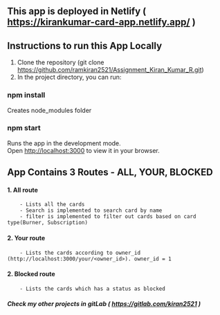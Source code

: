 ## This app is deployed in Netlify ( https://kirankumar-card-app.netlify.app/ )

## Instructions to run this App Locally

1. Clone the repository (git clone https://github.com/ramkiran2521/Assignment_Kiran_Kumar_R.git)
2. In the project directory, you can run:
### npm install

Creates node_modules folder

### npm start

Runs the app in the development mode.\
Open [http://localhost:3000](http://localhost:3000) to view it in your browser.


## App Contains 3 Routes - ALL, YOUR, BLOCKED

#### 1. All route 

        - Lists all the cards
        - Search is implemented to search card by name
        - filter is implemented to filter out cards based on card type(Burner, Subscription)

#### 2. Your route

        - Lists the cards according to owner_id (http://localhost:3000/your/<owner_id>). owner_id = 1

#### 2. Blocked route

        - Lists the cards which has a status as blocked
        
        
##### Check my other projects in gitLab ( https://gitlab.com/kiran2521 )
